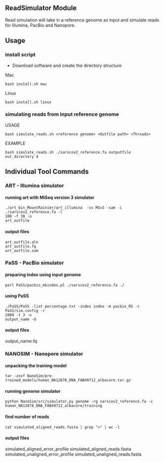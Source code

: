## ReadSimulator Module
Read simulation will take in a reference genome as input and simulate reads for 
Illumina, PacBio and Nanopore. 


## Usage

### install script
* Download software and create the directory structure

Mac
```
bash install.sh mac
```

Linux
```                                                                             
bash install.sh linux                                                          
```

### simulating reads from input reference genome

USAGE
```
bash simulate_reads.sh <reference genome> <Outfile path> <Threads>
```

EXAMPLE
```
bash simulate_reads.sh ./sarscov2_reference.fa outputfile out_directory 4
```

## Individual Tool Commands

### ART - Illumina simulator

#### running art with MiSeq version 3 simulator
```
./art_bin_MountRainier/art_illumina  -ss MSv3 -sam -i ./sarscov2_reference.fa -l
100 -f 30 -o
art_outfile
```

#### output files
```
art_outfile.aln
art_outfile.fq
art_outfile.sam
```

### PaSS - PacBio simulator
#### preparing index using input genome
```
perl PaSS/pacbio_mkindex.pl ./sarscov2_reference.fa ./
```

#### using PaSS
```
./PaSS/PaSS -list percentage.txt -index index -m pacbio_RS -c PaSS/sim.config -r
2000 -t 3 -o
output_name -d 
```

#### output files
output_name.fq

### NANOSIM - Nanopore simulator
#### unpacking the training model
```
tar -zxvf NanoSim/pre-trained_models/human_NA12878_DNA_FAB49712_albacore.tar.gz
```

#### running genome simulator
```
python NanoSim/src/simulator.py genome -rg sarscov2_reference.fa -c
human_NA12878_DNA_FAB49712_albacore/training
```

#### find number of reads
```
cat simulated_aligned_reads.fasta | grep ">" | wc -l 
```

#### output files
simulated_aligned_error_profile
simulated_aligned_reads.fasta
simulated_unaligned_error_profile
simulated_unaligned_reads.fasta
